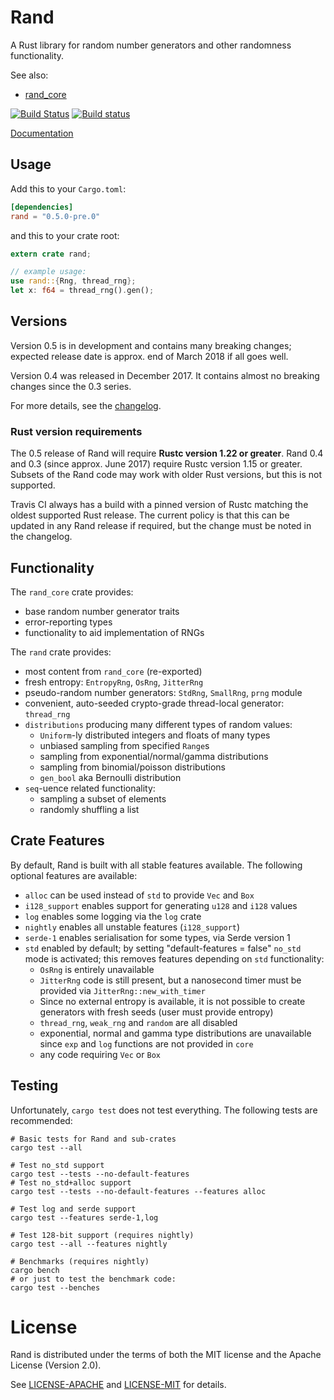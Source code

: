 Rand
====

A Rust library for random number generators and other randomness functionality.

See also:

*   [rand_core](https://crates.io/crates/rand_core)

[![Build Status](https://travis-ci.org/rust-lang-nursery/rand.svg?branch=master)](https://travis-ci.org/rust-lang-nursery/rand)
[![Build status](https://ci.appveyor.com/api/projects/status/rm5c9o33k3jhchbw?svg=true)](https://ci.appveyor.com/project/alexcrichton/rand)

[Documentation](https://docs.rs/rand)

## Usage

Add this to your `Cargo.toml`:

```toml
[dependencies]
rand = "0.5.0-pre.0"
```

and this to your crate root:

```rust
extern crate rand;

// example usage:
use rand::{Rng, thread_rng};
let x: f64 = thread_rng().gen();
```

## Versions

Version 0.5 is in development and contains many breaking changes; expected
release date is approx. end of March 2018 if all goes well.

Version 0.4 was released in December 2017. It contains almost no breaking
changes since the 0.3 series.

For more details, see the [changelog](CHANGELOG.md).

### Rust version requirements

The 0.5 release of Rand will require **Rustc version 1.22 or greater**.
Rand 0.4 and 0.3 (since approx. June 2017) require Rustc version 1.15 or
greater. Subsets of the Rand code may work with older Rust versions, but this
is not supported.

Travis CI always has a build with a pinned version of Rustc matching the oldest
supported Rust release. The current policy is that this can be updated in any
Rand release if required, but the change must be noted in the changelog.

## Functionality

The `rand_core` crate provides:

-   base random number generator traits
-   error-reporting types
-   functionality to aid implementation of RNGs

The `rand` crate provides:

-   most content from `rand_core` (re-exported)
-   fresh entropy: `EntropyRng`, `OsRng`, `JitterRng`
-   pseudo-random number generators: `StdRng`, `SmallRng`, `prng` module
-   convenient, auto-seeded crypto-grade thread-local generator: `thread_rng`
-   `distributions` producing many different types of random values:
    -   `Uniform`-ly distributed integers and floats of many types
    -   unbiased sampling from specified `Range`s
    -   sampling from exponential/normal/gamma distributions
    -   sampling from binomial/poisson distributions
    -   `gen_bool` aka Bernoulli distribution
-   `seq`-uence related functionality:
    -   sampling a subset of elements
    -   randomly shuffling a list

## Crate Features

By default, Rand is built with all stable features available. The following
optional features are available:

-   `alloc` can be used instead of `std` to provide `Vec` and `Box`
-   `i128_support` enables support for generating `u128` and `i128` values
-   `log` enables some logging via the `log` crate
-   `nightly` enables all unstable features (`i128_support`)
-   `serde-1` enables serialisation for some types, via Serde version 1
-   `std` enabled by default; by setting "default-features = false" `no_std`
    mode is activated; this removes features depending on `std` functionality:
    -   `OsRng` is entirely unavailable
    -   `JitterRng` code is still present, but a nanosecond timer must be
        provided via `JitterRng::new_with_timer`
    -   Since no external entropy is available, it is not possible to create
        generators with fresh seeds (user must provide entropy)
    -   `thread_rng`, `weak_rng` and `random` are all disabled
    -   exponential, normal and gamma type distributions are unavailable
        since `exp` and `log` functions are not provided in `core`
    -   any code requiring `Vec` or `Box`

## Testing

Unfortunately, `cargo test` does not test everything. The following tests are
recommended:

```
# Basic tests for Rand and sub-crates
cargo test --all

# Test no_std support
cargo test --tests --no-default-features
# Test no_std+alloc support
cargo test --tests --no-default-features --features alloc

# Test log and serde support
cargo test --features serde-1,log

# Test 128-bit support (requires nightly)
cargo test --all --features nightly

# Benchmarks (requires nightly)
cargo bench
# or just to test the benchmark code:
cargo test --benches
```


# License

Rand is distributed under the terms of both the MIT
license and the Apache License (Version 2.0).

See [LICENSE-APACHE](LICENSE-APACHE) and [LICENSE-MIT](LICENSE-MIT) for details.
